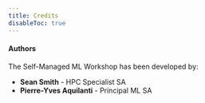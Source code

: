 ```yaml
---
title: Credits
disableToc: true
---
```


#### Authors

The Self-Managed ML Workshop has been developed by:

- **Sean Smith** - HPC Specialist SA
- **Pierre-Yves Aquilanti** - Principal ML SA